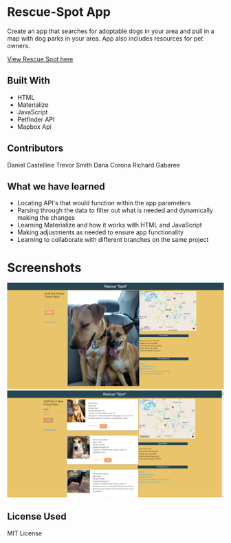 # Rescue-Spot App

Create an app that searches for adoptable dogs in your area and pull in a map with dog parks in your area. App also includes resources for pet owners. 

[View Rescue Spot here](https://dcastelline.github.io/Project-1-Rescue-Spot/)

## Built With 

* HTML
* Materialize
* JavaScript
* Petfinder API
* Mapbox Api

## Contributors

Daniel Castelline
Trevor Smith
Dana Corona
Richard Gabaree

## What we have learned

* Locating API's that would function within the app parameters
* Parsing through the data to filter out what is needed and dynamically making the changes 
* Learning Materialize and how it works with HTML and JavaScript
* Making adjustments as needed to ensure app functionality
* Learning to collaborate with different branches on the same project

# Screenshots
![Image of the Main Page](./images/MainPage.png)
![Image of the Loaded Page](./images/QueryPage.png)

## License Used

MIT License
